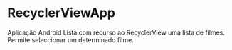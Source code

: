 # RecyclerViewApp

Aplicação Android
Lista com recurso ao RecyclerView uma lista de filmes. Permite seleccionar um determinado filme.